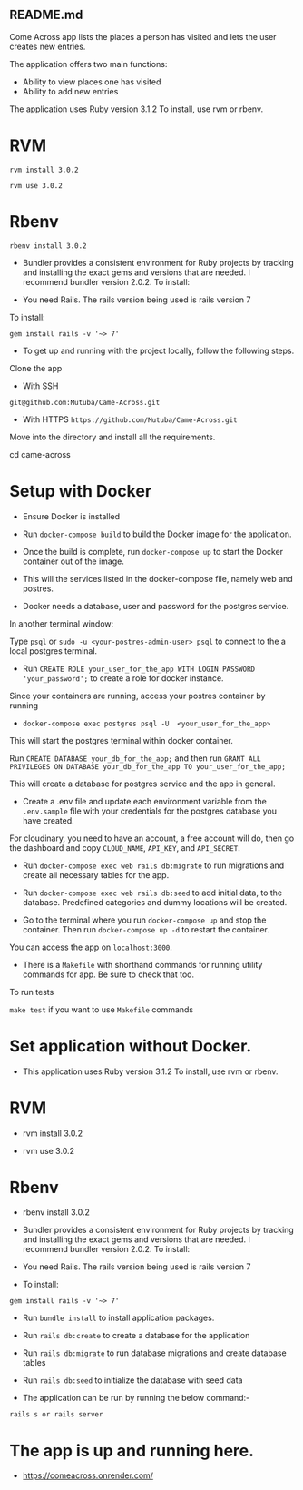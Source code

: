 ## README.md

Come Across app lists the places a person has visited and lets the user creates new entries.

The application offers two main functions:

- Ability to view places one has visited
- Ability to add new entries

The application uses Ruby version 3.1.2 To install, use rvm or rbenv.

# RVM

`rvm install 3.0.2`

`rvm use 3.0.2`

# Rbenv

`rbenv install 3.0.2`

- Bundler provides a consistent environment for Ruby projects by tracking and installing the exact gems and versions that are needed. I recommend bundler version 2.0.2. To install:

- You need Rails. The rails version being used is rails version 7

To install:

`gem install rails -v '~> 7'`

- To get up and running with the project locally, follow the following steps.

Clone the app

- With SSH

`git@github.com:Mutuba/Came-Across.git`

- With HTTPS
  `https://github.com/Mutuba/Came-Across.git`

Move into the directory and install all the requirements.

cd came-across

# Setup with Docker

- Ensure Docker is installed

* Run `docker-compose build` to build the Docker image for the application.

* Once the build is complete, run `docker-compose up` to start the Docker container out of the image.

* This will the services listed in the docker-compose file, namely web and postres.

* Docker needs a database, user and password for the postgres service.

In another terminal window:

Type `psql` or `sudo -u <your-postres-admin-user> psql` to connect to the a local postgres terminal.

- Run `CREATE ROLE your_user_for_the_app WITH LOGIN PASSWORD 'your_password';` to create a role for docker instance.

Since your containers are running, access your postres container by running

- `docker-compose exec postgres psql -U  <your_user_for_the_app>`

This will start the postgres terminal within docker container.

Run `CREATE DATABASE your_db_for_the_app;` and then run `GRANT ALL PRIVILEGES ON DATABASE your_db_for_the_app TO your_user_for_the_app;`

This will create a database for postgres service and the app in general.

- Create a .env file and update each environment variable from the `.env.sample` file with your credentials for the postgres database you have created.

For cloudinary, you need to have an account, a free account will do, then go the dashboard and copy `CLOUD_NAME`, `API_KEY`, and `API_SECRET`.

- Run `docker-compose exec web rails db:migrate` to run migrations and create all necessary tables for the app.

- Run `docker-compose exec web rails db:seed` to add initial data, to the database. Predefined categories and dummy locations will be created.

* Go to the terminal where you run `docker-compose up` and stop the container. Then run `docker-compose up -d` to restart the container.

You can access the app on `localhost:3000`.

- There is a `Makefile` with shorthand commands for running utility commands for app. Be sure to check that too.

To run tests

`make test` if you want to use `Makefile` commands

# Set application without Docker.

- This application uses Ruby version 3.1.2 To install, use rvm or rbenv.

# RVM

- rvm install 3.0.2

- rvm use 3.0.2

# Rbenv

- rbenv install 3.0.2

- Bundler provides a consistent environment for Ruby projects by tracking and installing the exact gems and versions that are needed. I recommend bundler version 2.0.2. To install:

- You need Rails. The rails version being used is rails version 7

- To install:

`gem install rails -v '~> 7'`

- Run `bundle install` to install application packages.

- Run `rails db:create` to create a database for the application

- Run `rails db:migrate` to run database migrations and create database tables

- Run `rails db:seed` to initialize the database with seed data

* The application can be run by running the below command:-

`rails s or rails server`

# The app is up and running here.

- https://comeacross.onrender.com/
